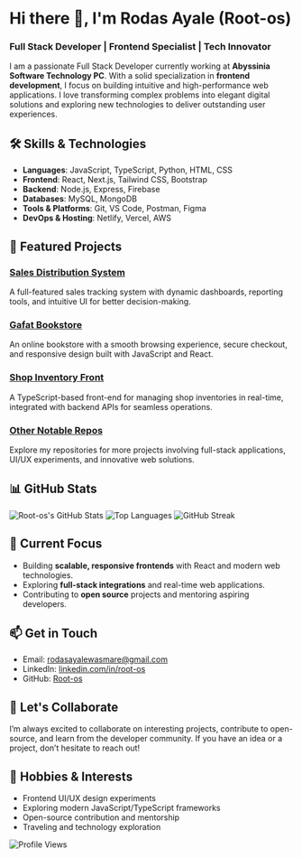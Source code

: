 <!--
**Root-os/Root-os** is a ✨ _special_ ✨ repository because its `README.md` (this file) appears on your GitHub profile.
-->

# Hi there 👋, I'm Rodas Ayale (Root-os)
### Full Stack Developer | Frontend Specialist | Tech Innovator

I am a passionate Full Stack Developer currently working at **Abyssinia Software Technology PC**. With a solid specialization in **frontend development**, I focus on building intuitive and high-performance web applications. I love transforming complex problems into elegant digital solutions and exploring new technologies to deliver outstanding user experiences.

## 🛠️ Skills & Technologies

- **Languages**: JavaScript, TypeScript, Python, HTML, CSS
- **Frontend**: React, Next.js, Tailwind CSS, Bootstrap
- **Backend**: Node.js, Express, Firebase
- **Databases**: MySQL, MongoDB
- **Tools & Platforms**: Git, VS Code, Postman, Figma
- **DevOps & Hosting**: Netlify, Vercel, AWS

## 🚀 Featured Projects

### [Sales Distribution System](https://github.com/digitalgna/Sales_Distirbution_System)
A full-featured sales tracking system with dynamic dashboards, reporting tools, and intuitive UI for better decision-making.

### [Gafat Bookstore](https://github.com/Root-os/gafatbookstore)
An online bookstore with a smooth browsing experience, secure checkout, and responsive design built with JavaScript and React.

### [Shop Inventory Front](https://github.com/Root-os/shopinventory-front)
A TypeScript-based front-end for managing shop inventories in real-time, integrated with backend APIs for seamless operations.

### [Other Notable Repos](https://github.com/Root-os?tab=repositories)
Explore my repositories for more projects involving full-stack applications, UI/UX experiments, and innovative web solutions.

## 📊 GitHub Stats

![Root-os's GitHub Stats](https://github-readme-stats.vercel.app/api?username=Root-os&show_icons=true&theme=radical)
![Top Languages](https://github-readme-stats.vercel.app/api/top-langs/?username=Root-os&layout=compact&theme=radical)
![GitHub Streak](https://github-readme-streak-stats.herokuapp.com/?user=Root-os&theme=radical)

## 🌟 Current Focus

- Building **scalable, responsive frontends** with React and modern web technologies.
- Exploring **full-stack integrations** and real-time web applications.
- Contributing to **open source** projects and mentoring aspiring developers.

## 📫 Get in Touch

- Email: [rodasayalewasmare@gmail.com](mailto:rodasayalewasmare@gmail.com)  
- LinkedIn: [linkedin.com/in/root-os](https://linkedin.com/in/root-os)  
- GitHub: [Root-os](https://github.com/Root-os)  

## 🤝 Let's Collaborate

I’m always excited to collaborate on interesting projects, contribute to open-source, and learn from the developer community. If you have an idea or a project, don’t hesitate to reach out!

## 🎯 Hobbies & Interests

- Frontend UI/UX design experiments  
- Exploring modern JavaScript/TypeScript frameworks  
- Open-source contribution and mentorship  
- Traveling and technology exploration

![Profile Views](https://komarev.com/ghpvc/?username=Root-os)

